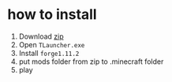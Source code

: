 # how to install
1. Download [zip](https://github.com/morlz/mineCampf/blob/master/mineCampf.zip)
2. Open `TLauncher.exe`
3. Install `forge1.11.2`
4. put mods folder from zip to .minecraft folder
5. play
